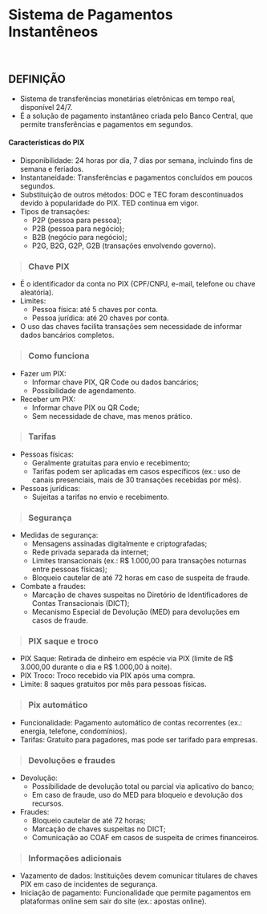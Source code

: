 # Sistema de Pagamentos Instantêneos

<br>

## DEFINIÇÃO
* Sistema de transferências monetárias eletrônicas em tempo real, disponível 24/7.
* É a solução de pagamento instantâneo criada pelo Banco Central, que permite transferências e pagamentos em segundos.

#### Características do PIX
* Disponibilidade: 24 horas por dia, 7 dias por semana, incluindo fins de semana e feriados.
* Instantaneidade: Transferências e pagamentos concluídos em poucos segundos.
* Substituição de outros métodos: DOC e TEC foram descontinuados devido à popularidade do PIX. TED continua em vigor.
* Tipos de transações:
  - P2P (pessoa para pessoa);
  - P2B (pessoa para negócio);
  - B2B (negócio para negócio);
  - P2G, B2G, G2P, G2B (transações envolvendo governo).

> ### Chave PIX
* É o identificador da conta no PIX (CPF/CNPJ, e-mail, telefone ou chave aleatória).
* Limites:
  - Pessoa física: até 5 chaves por conta.
  - Pessoa jurídica: até 20 chaves por conta.
* O uso das chaves facilita transações sem necessidade de informar dados bancários completos.

> ### Como funciona
* Fazer um PIX:
  - Informar chave PIX, QR Code ou dados bancários;
  - Possibilidade de agendamento.
* Receber um PIX:
  - Informar chave PIX ou QR Code;
  - Sem necessidade de chave, mas menos prático.

> ### Tarifas
* Pessoas físicas:
  - Geralmente gratuitas para envio e recebimento;
  - Tarifas podem ser aplicadas em casos específicos (ex.: uso de canais presenciais, mais de 30 transações recebidas por mês).
* Pessoas jurídicas:
  - Sujeitas a tarifas no envio e recebimento.

> ### Segurança
* Medidas de segurança:
  - Mensagens assinadas digitalmente e criptografadas;
  - Rede privada separada da internet;
  - Limites transacionais (ex.: R$ 1.000,00 para transações noturnas entre pessoas físicas);
  - Bloqueio cautelar de até 72 horas em caso de suspeita de fraude.
* Combate a fraudes:
  - Marcação de chaves suspeitas no Diretório de Identificadores de Contas Transacionais (DICT);
  - Mecanismo Especial de Devolução (MED) para devoluções em casos de fraude.

> ### PIX saque e troco
* PIX Saque: Retirada de dinheiro em espécie via PIX (limite de R$ 3.000,00 durante o dia e R$ 1.000,00 à noite).
* PIX Troco: Troco recebido via PIX após uma compra.
* Limite: 8 saques gratuitos por mês para pessoas físicas.

> ### Pix automático
* Funcionalidade: Pagamento automático de contas recorrentes (ex.: energia, telefone, condomínios).
* Tarifas: Gratuito para pagadores, mas pode ser tarifado para empresas.

> ### Devoluções e fraudes
* Devolução:
  - Possibilidade de devolução total ou parcial via aplicativo do banco;
  - Em caso de fraude, uso do MED para bloqueio e devolução dos recursos.
* Fraudes:
  - Bloqueio cautelar de até 72 horas;
  - Marcação de chaves suspeitas no DICT;
  - Comunicação ao COAF em casos de suspeita de crimes financeiros.

> ### Informações adicionais
* Vazamento de dados: Instituições devem comunicar titulares de chaves PIX em caso de incidentes de segurança.
* Iniciação de pagamento: Funcionalidade que permite pagamentos em plataformas online sem sair do site (ex.: apostas online).
